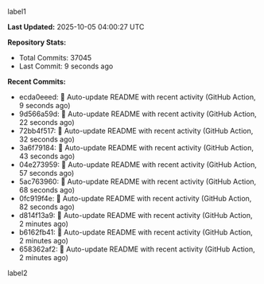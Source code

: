 
label1 
<!-- ACTIVITY_START -->
**Last Updated:** 2025-10-05 04:00:27 UTC

**Repository Stats:**
- Total Commits: 37045
- Last Commit: 9 seconds ago

**Recent Commits:**
- ecda0eeed: 🤖 Auto-update README with recent activity (GitHub Action, 9 seconds ago)
- 9d566a59d: 🤖 Auto-update README with recent activity (GitHub Action, 22 seconds ago)
- 72bb4f517: 🤖 Auto-update README with recent activity (GitHub Action, 32 seconds ago)
- 3a6f79184: 🤖 Auto-update README with recent activity (GitHub Action, 43 seconds ago)
- 04e273959: 🤖 Auto-update README with recent activity (GitHub Action, 57 seconds ago)
- 5ac763960: 🤖 Auto-update README with recent activity (GitHub Action, 68 seconds ago)
- 0fc919f4e: 🤖 Auto-update README with recent activity (GitHub Action, 82 seconds ago)
- d814f13a9: 🤖 Auto-update README with recent activity (GitHub Action, 2 minutes ago)
- b6162fb41: 🤖 Auto-update README with recent activity (GitHub Action, 2 minutes ago)
- 658362af2: 🤖 Auto-update README with recent activity (GitHub Action, 2 minutes ago)
<!-- ACTIVITY_END -->

label2
